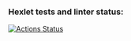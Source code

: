 ### Hexlet tests and linter status:
[![Actions Status](https://github.com/ArtemRakov/js-oop-project-lvl1/workflows/hexlet-check/badge.svg)](https://github.com/ArtemRakov/js-oop-project-lvl1/actions)